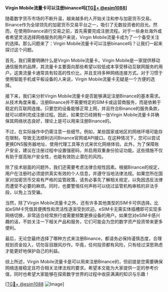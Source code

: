 **Virgin Mobile流量卡可以注册binance吗[[TG💪+ @esim1088](https://t.me/s/esim1088)]**

随着数字货币市场的不断升温，越来越多的人开始关注和参与加密货币交易。Binance作为全球领先的加密货币交易平台之一，吸引了无数投资者的目光。然而，在使用Binance进行交易之前，首先需要完成注册流程。对于一些身处海外或者希望灵活选择网络服务的用户来说，Virgin Mobile流量卡成为了一个备受关注的选择。那么问题来了：Virgin Mobile流量卡可以注册binance吗？让我们一起来探讨这个问题。

首先，我们需要明确什么是Virgin Mobile流量卡。Virgin Mobile是一家提供移动通信服务的品牌，其流量卡主要面向那些希望以较低成本享受移动互联网服务的用户。这类流量卡通常具有较高的性价比，并且支持多种网络连接方式。对于习惯于使用智能手机或平板设备的人来说，Virgin Mobile流量卡无疑是一个方便的选择。

接下来，我们来分析Virgin Mobile流量卡是否能够满足注册Binance的基本需求。从技术角度来看，注册Binance并不需要特定的SIM卡或运营商服务，而是依赖于稳定的互联网连接。只要您的设备能够正常上网，并且符合Binance的服务条款，就可以顺利完成注册过程。因此，如果您已经拥有一张Virgin Mobile流量卡并确保其网络状态良好，理论上是可以用来注册Binance的。

不过，在实际操作中仍需注意一些细节。例如，某些国家或地区的网络环境可能存在限制，导致无法顺利访问Binance官网或API接口。在这种情况下，您可以尝试更换DNS服务器地址、使用代理工具等方式来优化网络体验。此外，为了保障账户安全，建议在注册过程中设置强密码，并启用双重身份验证功能。这些措施不仅有助于提高账户安全性，也能有效防止潜在的风险。

除了技术层面的问题外，我们还需要考虑法律合规性因素。根据Binance的规定，用户在注册时必须提供真实有效的个人信息，并遵守当地法律法规。如果您所在国家对加密货币交易有严格的监管政策，请务必事先了解相关规定，以免因违反法律而遭受不必要的麻烦。同时，也要警惕任何声称可以绕过监管机构审核的非法手段，以免上当受骗。

当然，除了Virgin Mobile流量卡之外，还有许多其他类型的SIM卡可供选择。比如eSIM卡凭借其便携性和灵活性逐渐受到欢迎。eSIM卡无需实体插槽即可实现多网络切换，非常适合经常旅行或需要频繁更换设备的用户。如果您对eSIM卡感兴趣的话，不妨关注一下相关产品和服务，它们可能会为您的数字资产投资带来更多便利。

最后，无论您最终选择了哪种方式来注册Binance，都请务必保持谨慎态度，合理规划资金投入，切勿盲目跟风炒作。毕竟，任何投资都有风险，只有经过深思熟虑才能更好地保护自己的利益。

综上所述，Virgin Mobile流量卡是可以用来注册Binance的，但前提是您需要确保网络连接稳定且符合相关法律法规的要求。希望本文能为大家提供一定的参考价值，同时也希望大家能够在探索数字世界的过程中收获满满的知识与乐趣！

[[TG💪+ @esim1088](https://t.me/s/esim1088) ![Image](https://i.postimg.cc/4NQfJmqS/Snipaste-2025-05-13-00-14-12.png)]